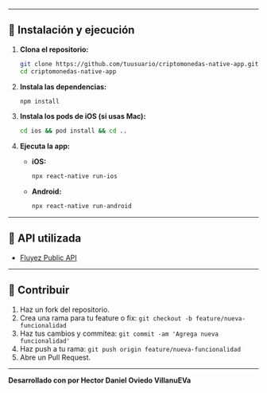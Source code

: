 
---

## 🚦 Instalación y ejecución

1. **Clona el repositorio:**
   ```bash
   git clone https://github.com/tuusuario/criptomonedas-native-app.git
   cd criptomonedas-native-app
   ```

2. **Instala las dependencias:**
   ```bash
   npm install
   ```

3. **Instala los pods de iOS (si usas Mac):**
   ```bash
   cd ios && pod install && cd ..
   ```

4. **Ejecuta la app:**
   - **iOS:**  
     ```bash
     npx react-native run-ios
     ```
   - **Android:**  
     ```bash
     npx react-native run-android
     ```

---

## 🔗 API utilizada

- [Fluyez Public API](https://fluyez.com/api/public/coins/)

---

## 🤝 Contribuir

1. Haz un fork del repositorio.
2. Crea una rama para tu feature o fix: `git checkout -b feature/nueva-funcionalidad`
3. Haz tus cambios y commitea: `git commit -am 'Agrega nueva funcionalidad'`
4. Haz push a tu rama: `git push origin feature/nueva-funcionalidad`
5. Abre un Pull Request.

---

**Desarrollado con por Hector Daniel Oviedo VillanuEVa**
